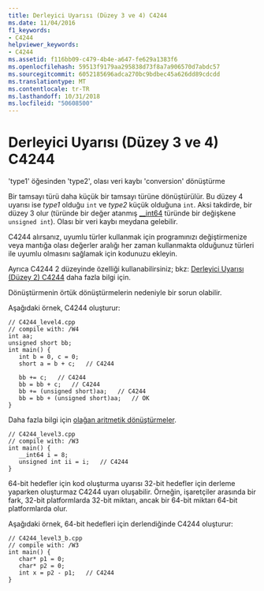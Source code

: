 ```yaml
---
title: Derleyici Uyarısı (Düzey 3 ve 4) C4244
ms.date: 11/04/2016
f1_keywords:
- C4244
helpviewer_keywords:
- C4244
ms.assetid: f116bb09-c479-4b4e-a647-fe629a1383f6
ms.openlocfilehash: 59513f9179aa295838d73f8a7a906570d7abdc57
ms.sourcegitcommit: 6052185696adca270bc9bdbec45a626dd89cdcdd
ms.translationtype: MT
ms.contentlocale: tr-TR
ms.lasthandoff: 10/31/2018
ms.locfileid: "50608500"
---
```

# <a name="compiler-warning-levels-3-and-4-c4244"></a>Derleyici Uyarısı (Düzey 3 ve 4) C4244

'type1' öğesinden 'type2', olası veri kaybı 'conversion' dönüştürme

Bir tamsayı türü daha küçük bir tamsayı türüne dönüştürülür. Bu düzey 4 uyarısı ise *type1* olduğu `int` ve *type2* küçük olduğuna `int`. Aksi takdirde, bir düzey 3 olur (türünde bir değer atanmış [__int64](../../cpp/int8-int16-int32-int64.md) türünde bir değişkene `unsigned int`). Olası bir veri kaybı meydana gelebilir.

C4244 alırsanız, uyumlu türler kullanmak için programınızı değiştirmenize veya mantığa olası değerler aralığı her zaman kullanmakta olduğunuz türleri ile uyumlu olmasını sağlamak için kodunuzu ekleyin.

Ayrıca C4244 2 düzeyinde özelliği kullanabilirsiniz; bkz: [Derleyici Uyarısı (Düzey 2) C4244](../../error-messages/compiler-warnings/compiler-warning-level-2-c4244.md) daha fazla bilgi için.

Dönüştürmenin örtük dönüştürmelerin nedeniyle bir sorun olabilir.

Aşağıdaki örnek, C4244 oluşturur:

```
// C4244_level4.cpp
// compile with: /W4
int aa;
unsigned short bb;
int main() {
   int b = 0, c = 0;
   short a = b + c;   // C4244

   bb += c;   // C4244
   bb = bb + c;   // C4244
   bb += (unsigned short)aa;   // C4244
   bb = bb + (unsigned short)aa;   // OK
}
```

Daha fazla bilgi için [olağan aritmetik dönüştürmeler](../../c-language/usual-arithmetic-conversions.md).

```
// C4244_level3.cpp
// compile with: /W3
int main() {
   __int64 i = 8;
   unsigned int ii = i;   // C4244
}
```

64-bit hedefler için kod oluşturma uyarısı 32-bit hedefler için derleme yaparken oluşturmaz C4244 uyarı oluşabilir. Örneğin, işaretçiler arasında bir fark, 32-bit platformlarda 32-bit miktarı, ancak bir 64-bit miktarı 64-bit platformlarda olur.

Aşağıdaki örnek, 64-bit hedefleri için derlendiğinde C4244 oluşturur:

```
// C4244_level3_b.cpp
// compile with: /W3
int main() {
   char* p1 = 0;
   char* p2 = 0;
   int x = p2 - p1;   // C4244
}
```